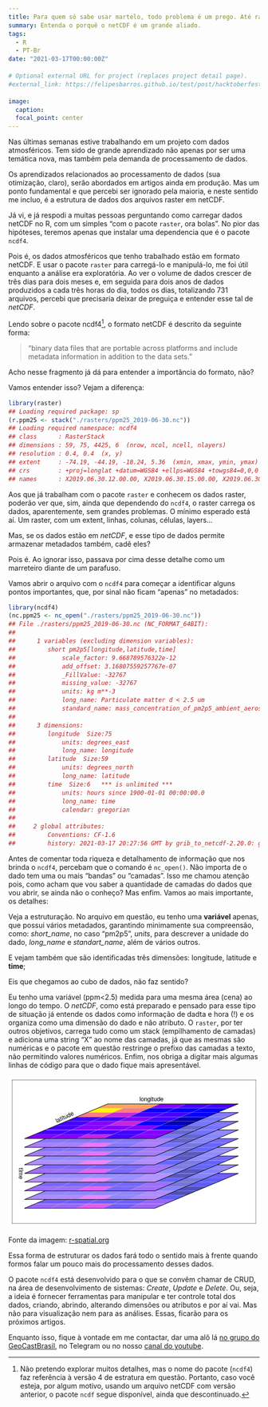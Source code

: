 ```yaml
---
title: Para quem só sabe usar martelo, todo problema é um prego. Até rasters em formato netCDF.
summary: Entenda o porquê o netCDF é um grande aliado.
tags:
  - R
  - PT-Br
date: "2021-03-17T00:00:00Z"

# Optional external URL for project (replaces project detail page).
#external_link: https://felipesbarros.github.io/test/post/hacktoberfest-2021/

image:
  caption:
  focal_point: center
---
```


Nas últimas semanas estive trabalhando em um projeto com dados atmosféricos. Tem sido de grande aprendizado não apenas por ser uma temática nova, mas também pela demanda de processamento de dados.

Os aprendizados relacionados ao processamento de dados (sua otimização, claro), serão abordados em artigos ainda em produção. Mas um ponto fundamental e que percebi ser ignorado pela maioria, e neste sentido me incluo, é a estrutura de dados dos arquivos raster em netCDF.

Já vi, e já respodi a muitas pessoas perguntando como carregar dados netCDF no R, com um simples “com o pacote `raster`, ora bolas”. No pior das hipóteses, teremos apenas que instalar uma dependencia que é o pacote `ncdf4`.

Pois é, os dados atmosféricos que tenho trabalhado estão em formato netCDF. E usar o pacote `raster` para carregá-lo e manipulá-lo, me foi útil enquanto a análise era exploratória. Ao ver o volume de dados crescer de três dias para dois meses e, em seguida para dois anos de dados produzidos a cada três horas do dia, todos os dias, totalizando 731 arquivos, percebi que precisaria deixar de preguiça e entender esse tal de *netCDF*.

Lendo sobre o pacote ncdf4[^1], o formato netCDF é descrito da seguinte forma:
[^1]: Não pretendo explorar muitos detalhes, mas o nome do pacote (`ncdf4`) faz referência à versão 4 de estratura em questão. Portanto, caso você esteja, por algum motivo, usando um arquivo netCDF com versão anterior, o pacote `ncdf` segue disponível, ainda que descontinuado.

> “binary data files that are portable across platforms and include metadata information in addition to the data sets.”

Acho nesse fragmento já dá para entender a importância do formato, não?

Vamos entender isso? Vejam a diferença:

```r
library(raster)
## Loading required package: sp
(r.ppm25 <- stack("./rasters/ppm25_2019-06-30.nc"))
## Loading required namespace: ncdf4
## class      : RasterStack 
## dimensions : 59, 75, 4425, 6  (nrow, ncol, ncell, nlayers)
## resolution : 0.4, 0.4  (x, y)
## extent     : -74.19, -44.19, -18.24, 5.36  (xmin, xmax, ymin, ymax)
## crs        : +proj=longlat +datum=WGS84 +ellps=WGS84 +towgs84=0,0,0 
## names      : X2019.06.30.12.00.00, X2019.06.30.15.00.00, X2019.06.30.18.00.00, X2019.06.30.21.00.00, X2019.07.01.00.00.00, X2019.07.01.03.00.00

```

Aos que já trabalham com o pacote `raster` e conhecem os dados raster, poderão ver que, sim, ainda que dependendo do `ncdf4`, o raster carrega os dados, aparentemente, sem grandes problemas. O mínimo esperado está aí. Um raster, com um extent, linhas, colunas, células, layers…

Mas, se os dados estão em *netCDF*, e esse tipo de dados permite armazenar metadados também, cadê eles?

Pois é. Ao ignorar isso, passava por cima desse detalhe como um marreteiro diante de um parafuso.

Vamos abrir o arquivo com o `ncdf4` para começar a identificar alguns pontos importantes, que, por sinal não ficam “apenas” no metadados:
```R
library(ncdf4)
(nc.ppm25 <- nc_open("./rasters/ppm25_2019-06-30.nc"))
## File ./rasters/ppm25_2019-06-30.nc (NC_FORMAT_64BIT):
## 
##      1 variables (excluding dimension variables):
##         short pm2p5[longitude,latitude,time]   
##             scale_factor: 9.668789576322e-12
##             add_offset: 3.16807559257767e-07
##             _FillValue: -32767
##             missing_value: -32767
##             units: kg m**-3
##             long_name: Particulate matter d < 2.5 um
##             standard_name: mass_concentration_of_pm2p5_ambient_aerosol_particles_in_air
## 
##      3 dimensions:
##         longitude  Size:75
##             units: degrees_east
##             long_name: longitude
##         latitude  Size:59
##             units: degrees_north
##             long_name: latitude
##         time  Size:6   *** is unlimited ***
##             units: hours since 1900-01-01 00:00:00.0
##             long_name: time
##             calendar: gregorian
## 
##     2 global attributes:
##         Conventions: CF-1.6
##         history: 2021-03-17 20:27:56 GMT by grib_to_netcdf-2.20.0: grib_to_netcdf /data/scratch/20210317-2020/8e/_mars-webmars-public-svc-blue-001-6fe5cac1a363ec1525f54343b6cc9fd8-ZAB6WD.grib -o /data/scratch/20210317-2020/b1/_grib2netcdf-webmars-public-svc-blue-000-6fe5cac1a363ec1525f54343b6cc9fd8-VDR6DW.nc -utime
```

Antes de comentar toda riqueza e detalhamento de informação que nos brinda o `ncdf4`, percebam que o comando é `nc_open()`. Não importa de o dado tem uma ou mais “bandas” ou “camadas”. Isso me chamou atenção pois, como acham que vou saber a quantidade de camadas do dados que vou abrir, se ainda não o conheço? Mas enfim. Vamos ao mais importante, os detalhes:

Veja a estruturação. No arquivo em questão, eu tenho uma **variável** apenas, que possui vários metadados, garantindo minimamente sua compreensão, como: *short_name*, no caso “pm2p5”, *units*, para descrever a unidade do dado, *long_name* e *standart_name*, além de vários outros.

E vejam também que são identificadas três dimensões: longitude, latitude e **time**;

Eis que chegamos ao cubo de dados, não faz sentido?

Eu tenho uma variável (ppm<2.5) medida para uma mesma área (cena) ao longo do tempo. O _netCDF_, como está preparado e pensado para esse tipo de situação já entende os dados como informação de dadta e hora (!) e os organiza como uma dimensão do dado e não atributo. O `raster`, por ter outros objetivos, carrega tudo como um stack (empilhamento de camadas) e adiciona uma string “X” ao nome das camadas, já que as mesmas são numéricas e o pacote em questão restringe o prefixo das camadas a texto, não permitindo valores numéricos. Enfim, nos obriga a digitar mais algumas linhas de código para que o dado fique mais apresentável.

![](featured.png)

Fonte da imagem: [r-spatial.org](https://r-spatial.org/)

Essa forma de estruturar os dados fará todo o sentido mais à frente quando formos falar um pouco mais do processamento desses dados.

O pacote `ncdf4` está desenvolvido para o que se convêm chamar de CRUD, na área de desenvolvimento de sistemas: *Create*, *Update* e *Delete*. Ou, seja, a ideia é fornecer ferramentas para manipular e ter controle total dos dados, criando, abrindo, alterando dimensões ou atributos e por aí vai. Mas não para visualização nem para as análises. Essas, ficarão para os próximos artigos.

Enquanto isso, fique à vontade em me contactar, dar uma alô lá [no grupo do GeoCastBrasil](http://t.me/GeoCastBrasil), no Telegram ou no nosso [canal do youtube](http://youtube.com/GeoCastBrasil).
